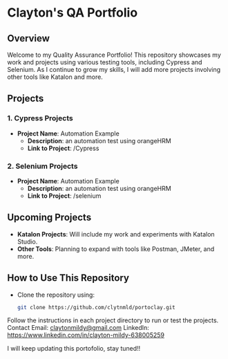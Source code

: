 # Clayton's QA Portfolio

## Overview
Welcome to my Quality Assurance Portfolio! This repository showcases my work and projects using various testing tools, including Cypress and Selenium. As I continue to grow my skills, I will add more projects involving other tools like Katalon and more.

## Projects

### 1. Cypress Projects
- **Project Name**: Automation Example
  - **Description**: an automation test using orangeHRM
  - **Link to Project**: /Cypress

### 2. Selenium Projects
- **Project Name**: Automation Example
  - **Description**: an automation test using orangeHRM
  - **Link to Project**: /selenium

## Upcoming Projects
- **Katalon Projects**: Will include my work and experiments with Katalon Studio.
- **Other Tools**: Planning to expand with tools like Postman, JMeter, and more.

## How to Use This Repository
- Clone the repository using:
  ```bash
  git clone https://github.com/clytnmld/portoclay.git
Follow the instructions in each project directory to run or test the projects.
Contact
Email: claytonmildy@gmail.com
LinkedIn: https://www.linkedin.com/in/clayton-mildy-638005259

I will keep updating this portofolio, stay tuned!!
